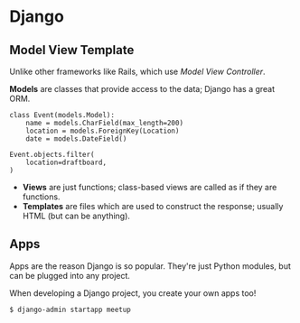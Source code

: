 Django
======

## Model View Template

Unlike other frameworks like Rails, which use _Model View Controller_.

**Models** are classes that provide access to the data; Django has a great ORM.

```
class Event(models.Model):
    name = models.CharField(max_length=200)
    location = models.ForeignKey(Location)
    date = models.DateField()

Event.objects.filter(
    location=draftboard,
)
```

* **Views** are just functions; class-based views are called as if they are functions.
* **Templates** are files which are used to construct the response; usually HTML (but can be anything).

## Apps

Apps are the reason Django is so popular. They're just Python modules, but can be plugged into any project.

When developing a Django project, you create your own apps too!

```
$ django-admin startapp meetup
```
